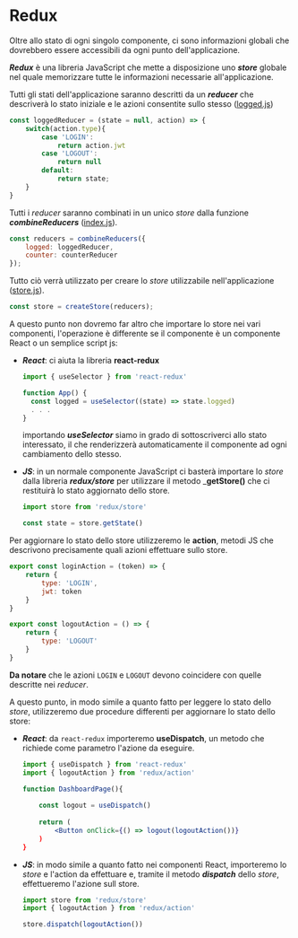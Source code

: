 # Redux

Oltre allo stato di ogni singolo componente, ci sono informazioni globali che dovrebbero essere accessibili da ogni punto dell'applicazione.

___Redux___ è una libreria JavaScript che mette a disposizione uno ___store___ globale nel quale memorizzare tutte le informazioni necessarie all'applicazione. 

Tutti gli stati dell'applicazione saranno descritti da un ___reducer___ che descriverà lo stato iniziale e le azioni consentite sullo stesso ([logged.js](../src/redux/reducer/logged.js))

```js
const loggedReducer = (state = null, action) => {
    switch(action.type){
        case 'LOGIN':
            return action.jwt
        case 'LOGOUT':
            return null
        default: 
            return state;
    }
}
```

Tutti i _reducer_ saranno combinati in un unico _store_ dalla funzione ___combineReducers___ ([index.js](../src/redux/reducer/index.js)).

```js
const reducers = combineReducers({
    logged: loggedReducer,
    counter: counterReducer
});
```

Tutto ciò verrà utilizzato per creare lo _store_ utilizzabile nell'applicazione ([store.js](../src/redux/store.js)).

```js
const store = createStore(reducers);
```

A questo punto non dovremo far altro che importare lo store nei vari componenti, l'operazione è differente se il componente è un componente React o un semplice script js:

- ___React___: ci aiuta la libreria __react-redux__

  ```jsx
  import { useSelector } from 'react-redux'
  
  function App() {
  	const logged = useSelector((state) => state.logged)
  	. . .
  }
  ```

  importando ___useSelector___ siamo in grado di sottoscriverci allo stato interessato, il che renderizzerà automaticamente il componente ad ogni cambiamento dello stesso.

- ___JS___: in un normale componente JavaScript ci basterà importare lo _store_ dalla libreria ___redux/store___ per utilizzare il metodo ___getStore()__ che ci restituirà lo stato aggiornato dello store.

  ```js
  import store from 'redux/store'
  
  const state = store.getState()
  ```

Per aggiornare lo stato dello store utilizzeremo le __action__, metodi JS che descrivono precisamente quali azioni effettuare sullo store.

```js
export const loginAction = (token) => {
    return {
        type: 'LOGIN',
        jwt: token
    }
}

export const logoutAction = () => {
    return {
        type: 'LOGOUT'
    }
}
```

__Da notare__ che le azioni `LOGIN` e `LOGOUT` devono coincidere con quelle descritte nei _reducer_.

A questo punto, in modo simile a quanto fatto per leggere lo stato dello _store_, utilizzeremo due procedure differenti per aggiornare lo stato dello store:

- ___React___: da `react-redux` importeremo __useDispatch__, un metodo che richiede come parametro l'azione da eseguire.

  ```jsx
  import { useDispatch } from 'react-redux'
  import { logoutAction } from 'redux/action'
  
  function DashboardPage(){
  	
      const logout = useDispatch()
      
      return (
          <Button onClick={() => logout(logoutAction())}
      )
  }
  ```

- ___JS___: in modo simile a quanto fatto nei componenti React, importeremo lo _store_ e l'action da effettuare e, tramite il metodo ___dispatch___ dello _store_, effettueremo l'azione sull store.

  ```js
  import store from 'redux/store'
  import { logoutAction } from 'redux/action'
  
  store.dispatch(logoutAction())
  ```

